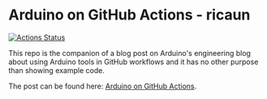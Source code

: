 # Arduino on GitHub Actions - ricaun

[![Actions Status](https://github.com/ricaun/arduino-cli-example/workflows/test/badge.svg)](https://github.com/ricaun/arduino-cli-example/actions)

This repo is the companion of a blog post on Arduino's engineering blog about
using Arduino tools in GitHub workflows and it has no other purpose than
showing example code.

The post can be found here: [Arduino on GitHub Actions](https://blog.arduino.cc/2019/11/14/arduino-on-github-actions/).
